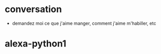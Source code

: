 # conversation

- demandez moi ce que j'aime manger, comment j'aime m'habiller, etc
# alexa-python1
